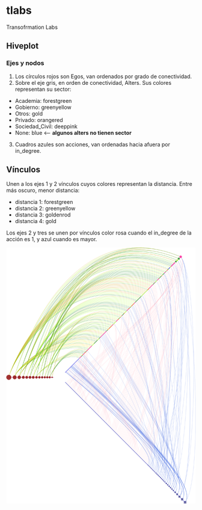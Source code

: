 # tlabs

Transofrmation Labs

## Hiveplot

### Ejes y nodos
 1. Los círculos rojos son Egos, van ordenados por grado de conectividad.
 2. Sobre el eje gris, en orden de conectividad, Alters. Sus colores representan su sector:
   - Academia: forestgreen
   - Gobierno: greenyellow
   - Otros: gold
   - Privado: orangered
   - Sociedad_Civil: deeppink
   - None: blue <-- **algunos alters no tienen sector**
 3. Cuadros azules son acciones, van ordenadas hacia afuera por in_degree.


## Vínculos

Unen a los ejes 1 y 2 vínculos cuyos colores representan la
distancia. Entre más oscuro, menor distancia:

 - distancia 1: forestgreen
 - distancia 2: greenyellow
 - distancia 3: goldenrod
 - distancia 4: gold


Los ejes 2 y tres se unen por vínculos color rosa cuando el in_degree
de la acción es 1, y azul cuando es mayor.

<img src="fobject/agency.png" >
